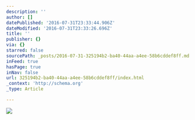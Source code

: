 ```yaml
---
description: ''
author: []
datePublished: '2016-07-31T23:33:44.906Z'
dateModified: '2016-07-31T23:33:26.696Z'
title: ''
publisher: {}
via: {}
starred: false
sourcePath: _posts/2016-07-31-325194b2-ba40-44aa-a4ee-58b6cddef8ff.md
inFeed: true
hasPage: true
inNav: false
url: 325194b2-ba40-44aa-a4ee-58b6cddef8ff/index.html
_context: 'http://schema.org'
_type: Article

---
```

![](https://the-grid-user-content.s3-us-west-2.amazonaws.com/fbb3d13c-3aac-4b73-8803-082d00d9c5ef.jpg)